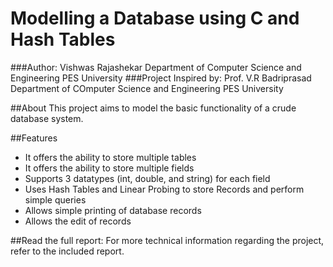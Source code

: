 # Modelling a Database using C and Hash Tables
###Author: Vishwas Rajashekar Department of Computer Science and Engineering PES University
###Project Inspired by: Prof. V.R Badriprasad Department of COmputer Science and Engineering PES University

##About
This project aims to model the basic functionality of a crude database system.

##Features
- It offers the ability to store multiple tables
- It offers the ability to store multiple fields
- Supports 3 datatypes (int, double, and string) for each field
- Uses Hash Tables and Linear Probing to store Records and perform simple queries
- Allows simple printing of database records
- Allows the edit of records

##Read the full report:
For more technical information regarding the project, refer to the included report.

